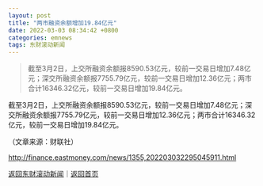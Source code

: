 ```yaml
---
layout: post
title: "两市融资余额增加19.84亿元"
date: 2022-03-03 08:34:42 +0800
categories: emnews
tags: 东财滚动新闻
---
```

> 截至3月2日，上交所融资余额报8590.53亿元，较前一交易日增加7.48亿元；深交所融资余额报7755.79亿元，较前一交易日增加12.36亿元；两市合计16346.32亿元，较前一交易日增加19.84亿元。

<p>截至3月2日，上交所融资余额报8590.53亿元，较前一交易日增加7.48亿元；深交所融资余额报7755.79亿元，较前一交易日增加12.36亿元；两市合计16346.32亿元，较前一交易日增加19.84亿元。</p><p class="em_media">（文章来源：财联社）</p>

<http://finance.eastmoney.com/news/1355,202203032295045911.html>

[返回东财滚动新闻](//finews.withounder.com/emnews/)｜[返回首页](//finews.withounder.com/)